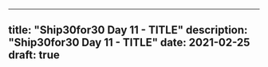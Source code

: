 
---
title: "Ship30for30 Day 11 - TITLE"
description: "Ship30for30 Day 11 - TITLE"
date: 2021-02-25
draft: true
---

